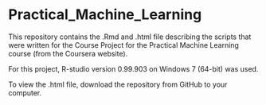 # Practical_Machine_Learning

This repository contains the .Rmd and .html file describing the scripts that were written for the Course Project for the Practical Machine Learning course (from the Coursera website).

For this project, R-studio version 0.99.903 on Windows 7 (64-bit) was used.

To view the .html file, download the repository from GitHub to your computer.

